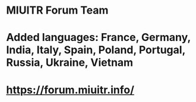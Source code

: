 # MIUITR Forum Team
# Added languages: France, Germany, India, Italy, Spain, Poland, Portugal, Russia, Ukraine, Vietnam
# https://forum.miuitr.info/

